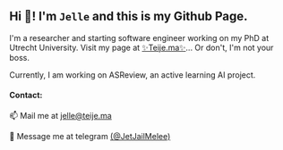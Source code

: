 ## Hi 👋! I'm `Jelle` and this is my Github Page.

I'm a researcher and starting software engineer working on my PhD at Utrecht
University. Visit my page at [✨Teije.ma✨](https://teije.ma)... Or don't, I'm not
your boss.

Currently, I am working on ASReview, an active learning AI project.

#### Contact:
📫  Mail me at <jelle@teije.ma>

📲  Message me at telegram [(@JetJailMelee)](https://t.me/JetJailMelee)
